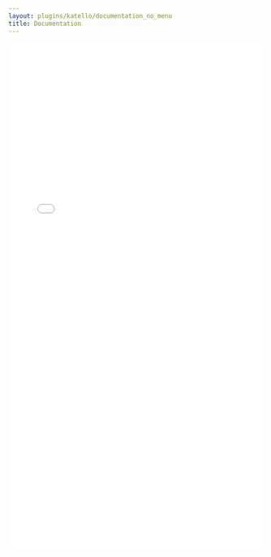 ```yaml
---
layout: plugins/katello/documentation_no_menu
title: Documentation
---
```


<div id="wrap">
        <div id="content">
                <iframe src="plugins/foreman-ansible-modules/sphinx/modules/list_of_all_modules.html" frameborder="0" width="100%" height="1000px" onload='resizeIframe(this);'></iframe>
        </div>
</div>

<script language="javascript" type="text/javascript">
function resizeIframe(obj) {
  obj.style.height = obj.contentWindow.document.getElementById('container').scrollHeight + 150 + 'px';
}
</script>
